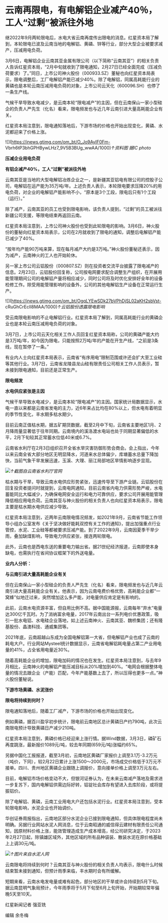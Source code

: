 # 云南再限电，有电解铝企业减产40％，工人“过剩”被派往外地

继2022年9月两轮限电后，水电大省云南再度传出限电的消息。红星资本局了解到，本轮限电已波及云南当地的电解铝、黄磷、锌等行业，部分大型企业被要求减产，压减用电负荷。

3月6日，电解铝企业云南其亚金属有限公司（以下简称“云南其亚”）的相关负责人告诉红星资本局，“2月中旬就收到了限电通知，2月27日已经全面完成（压减负荷要求）了。”同日，上市公司神火股份（000933.SZ）董秘也向红星资本局表示，限电调整后，工厂电解铝产能已减少40%。除了电解铝，同属高耗能行业的黄磷也是本轮云南压减用电负荷的对象，上市公司云天化（600096.SH）也停了一条生产线。

气候干旱导致水电减少，是云南本轮“限电减产”的主因，但在云南保山一家小型硅企的负责人严先生（化名）看来，限电频发也与近几年云南引进大量高耗能企业有关。

红星资本局注意到，限电通知落地后，下游市场的价格也开始出现变化，黄磷、水泥都迎来了价格上涨。

![](https://inews.gtimg.com/om_bt/O_Jo9AyIF0Fm-
Vbrh6tP3bhGPHBywLHz7_9V5B3BUg_wwAA/1000)_↑资料图 据IC photo_

**压减企业用电负荷**

**有铝企减产40%，工人“过剩”被派往外地**

云南其亚是当地的大型电解铝冶炼企业之一，是新疆其亚铝电有限公司的控股子公司，电解铝在运产能为35万吨/年。上述负责人表示，本轮限电要求压降20%的用电负荷，对企业的电解铝产能影响不小，“原本是3个工段，限电后只有1个工段（运行）。”

除了减产，云南其亚的员工也受到限电影响，该负责人提到，“过剩”的员工被派往新疆公司支援，等限电结束再返回云南。

红星资本局注意到，上市公司神火股份也受到此轮限电的影响。3月6日，神火股份的董秘向红星资本局表示，公司在2月就收到了限电的通知，调整后电解铝产能已减少了40%。

“按年均产能90万吨来算，现在每月减产大约是3万吨。”神火股份董秘还表示，因为减产，云南神火的工人也开始轮休。

另一家上市公司云铝股份（000807.SZ）则在投资者交流平台披露了限电减产的信息。2月23日，云铝股份回复称，公司按电网要求配合调整生产组织，在开展用能管理期间公司的电解铝产量将相应减少，同时公司将及时优化安排好全年的设备检修工作。除受用能管理影响的设备外，公司的其他电解铝生产设备在正常运行生产。

![](https://inews.gtimg.com/om_bt/OgqLYEwSDk27bVPhDjSL02aKH2sbVst-
cRuGhCrEcIl8MAA/1000)_↑云铝股份透露限电影响_

受云南限电影响的不止电解铝行业。红星资本局了解到，同属高耗能行业的黄磷企业也是本轮云南压减用电负荷的对象。

3月7日，上市公司云天化相关工作人员回复红星资本局称，公司的黄磷产能大约是3万吨/年，如今因为限电，只能按照2万吨/年的产能在开生产线，“之前是3条线，现在暂停了一条。”

有业内人士向红星资本局表示，云南省“有序用电”限制范围或许还会扩大至工业硅等其他行业。3月7日，云南省龙陵县龙山硅有限责任公司相关工作人员表示，暂未接到限电通知，目前还是正常生产。

**限电频发**

**水电供应紧张是主因**

气候干旱导致水电减少，是云南本轮“限电减产”的主因。国家统计局数据显示，水电一直以来都是云南省发电的主力，近6年来占比均在80%以上，但水电有着明显的季节性变化，丰水期多枯水期少。

目前云南正值枯水期，据五矿期货数据，截至2月中下旬，云南省主要地区1月、2月降雨量显著低于往年同期。云南境内的溪洛渡水电站也处于同期显著偏低的水平，2月下旬较其正常蓄水位低40米或6.7%。

云南省水利厅在2月3日组织召开全省水旱灾害防御形势会商会。会上指出，今年以来云南全省大部分地区无明显降水，河道来水总体偏少，库塘蓄水总量下降加快，当前气象干旱发展迅速，玉溪、大理、丽江局部地区旱情影响逐步显现。

![](https://inews.gtimg.com/om_bt/Ofgw7YDyML1Y8ProE_4-vD86ALNhkPmumaoxMLz4S3FCoAA/1000)_↑截图自云南省水利厅官网_

枯水期与干旱，导致云南水电供应形势紧张，迅速传导至下游产业链。云铝股份在回复投资者提问时就提到，云南电网通知，目前云南省内电力供需形势严峻，水电蓄能同比大幅减少，为确保电网安全运行和电力可靠供应，要求公司开展用能管理降低相应用电负荷。云南其亚与神火股份的相关负责人也向红星资本局表示，限电主要是枯水期水电供应减少导致。

红星资本局注意到，近两年云南限电情况频发，如2021年9月，云南省节能工作领导小组办公室发布《关于坚决做好能耗双控有关工作的通知》，提出加强重点行业管控，水泥、工业硅等都被要求压减产能。到了2022年9月，云南因夏季干旱少雨，叠加缺煤影响，导致电力供应紧张，接连两轮限电。

此外，云南也是西电东送的重要电力输出省。据21世纪经济报道，云南即使本身缺电，也需执行在省间协议框架下的外送电量。

**业内人分析：**

**与云南引进大量高耗能企业有关**

但在云南保山一家小型硅企的负责人严先生（化名）看来，限电频发也与近几年云南引进大量高耗能企业有关。他表示，因为云南电费价格优势，高耗能企业都“一窝蜂”似地迁过来，突然增加这么多产能，对电量供应肯定是有影响的。

此前，云南水电资源丰富，但自用比例不高。据中国能源报，云南每年“弃水”电量达300亿千瓦时。为了消纳富余电量，2017年云南出台一系列电价优惠政策，吸引一批水电铝、水电硅企业落地，如上述云南神火、云南其亚、魏桥集团；还有隆基股份、晶澳科技、通威集团等。

2021年底，云南超越山东成为全国电解铝第一大省，但电解铝产业也成了云南的耗电大户。行业网站Mysteel统计数据显示，云南省电解铝耗电量占第二产业用电量的41%，占全省用电量近30%。

随着高耗能企业的增加，限电加码的情况也在发生。红星资本局注意到，与去年9月相比，云南神火的电解铝产能压减目标从20%增加到40%。“电网会根据整体电量的情况去跟企业（产能）匹配，今年产能基数上去了，所以压得也更多一点。”神火股份董秘说。

**下游市场黄磷、水泥涨价**

**限电将持续到何时？**

限电通知落地后，随着工厂减产，下游市场的价格也开始出现变化。

例如黄磷，据百川盈孚初步统计，限电前云南地区总计黄磷日产约790吨，此次云南限电预计导致黄磷日产减少210吨。

红星资本局注意到，黄磷价格已经迎来上涨行情。据Wind数据，3月3日，磷矿石再度跳涨，最新报价1089元/吨，较去年同期(659元/吨)涨幅约65%。

另据中国化工报报道，截至3月初，云南地区黄磷厂家报价上调至3.1万-3.2万元（吨价，下同），较2月22日累计上涨1500～2000元，市场成交价格低于3万元不接单。四川、贵州地区黄磷企业跟随上调报价，意向接单价格上调至3万元左右。

目前，电解铝市场价格变动不大，但银河证券认为，在未来云南减产落地及需求进一步复苏下，国内电解铝供需边际好转，铝锭社会库存有望进入去库阶段，或将提振铝价。

除了电解铝、黄磷，云南工业用电大户还包括水泥行业。红星资本局注意到，受本轮限电影响，水泥企业也开始调价。

华创证券周报指出，云南地区部分水泥企业已接到限电通知，但具体限电程度尚未明确。另据行业网站水泥人网消息，位于云南昭通的威信得云建材有限责任公司通知，因原材料价格上涨，能效管理造成生产成本增高，经公司研究决定，于2023年2月27日起，除镇雄区域外，其他区域的所有品种袋装、散装水泥在原价格基础上上调30元/吨。

![](https://inews.gtimg.com/om_bt/Os_m6p8n2JeTfcwj1ckk2ia5AXPFeM1Z4Z40hgyxtmQCEAA/1000)_↑图片来自水泥人网_

云南限电将持续到何时？云南其亚与神火股份的相关负责人均表示，限电什么时候结束暂未接到通知，但预计雨季来临，丰水期时会有所缓解。

短期来看，云南水电发电量或难有起色，部分地区的干旱或许会持续到5月下旬。据云南昆明气象局预计，今年雨季将于5月下旬至6月上旬开始，开始期较常年偏晚5天至10天。

红星新闻记者 强亚铣

编辑 余冬梅

